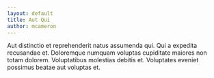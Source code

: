 ```yaml
---
layout: default
title: Aut Qui
author: mcameron
---
```


Aut distinctio et reprehenderit natus assumenda qui. Qui a expedita recusandae et. Doloremque numquam voluptas cupiditate maiores non totam dolorem. Voluptatibus molestias debitis et. Voluptates eveniet possimus beatae aut voluptas et.

